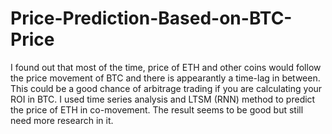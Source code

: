 # Price-Prediction-Based-on-BTC-Price

I found out that most of the time, price of ETH and other coins would follow the price movement of BTC and there is appearantly a time-lag in between. This could be a good chance of arbitrage trading if you are calculating your ROI in BTC. 
I used time series analysis and LTSM (RNN) method to predict the price of ETH in co-movement. The result seems to be good but still need more research in it.
